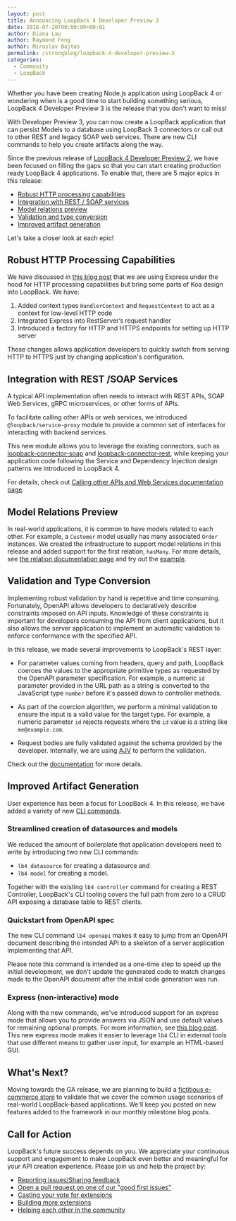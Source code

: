 ```yaml
---
layout: post
title: Announcing LoopBack 4 Developer Preview 3
date: 2018-07-20T00:00:00+00:01
author: Diana Lau
author: Raymond Feng
author: Miroslav Bajtos
permalink: /strongblog/loopback-4-developer-preview-3
categories:
  - Community
  - LoopBack
---
```


Whether you have been creating Node.js application using LoopBack 4 or wondering when is a good time to start building something serious, LoopBack 4 Developer Preview 3 is the release that you don't want to miss!

With Developer Preview 3, you can now create a LoopBack application that can persist Models to a database using LoopBack 3 connectors or call out to other REST and legacy SOAP web services. There are new CLI commands to help you create artifacts along the way.

Since the previous release of [LoopBack 4 Developer Preview 2][dp2-announcement], we have been focused on filling the gaps so that you can start creating production ready LoopBack 4 applications. To enable that, there are 5 major epics in this release:

- [Robust HTTP processing capabilities](#robust-http-processing-capabilities)
- [Integration with REST / SOAP services](#integration-with-rest-soap-services)
- [Model relations preview](#model-relations-preview)
- [Validation and type conversion](#validation-and-type-conversion)
- [Improved artifact generation](#improved-artifact-generation)

Let's take a closer look at each epic!

<!--more-->

## Robust HTTP Processing Capabilities

We have discussed in [this blog post](https://strongloop.com/strongblog/loopback4-improves-inbound-http-processing) that we are using Express under the hood for HTTP processing capabilities but bring some parts of Koa design into LoopBack. We have:

1.  Added context types `HandlerContext` and `RequestContext` to act as a context for low-level HTTP code
2.  Integrated Express into RestServer’s request handler
3.  Introduced a factory for HTTP and HTTPS endpoints for setting up HTTP server

These changes allows application developers to quickly switch from serving HTTP to HTTPS just by changing application's configuration.

## Integration with REST /SOAP Services

A typical API implementation often needs to interact with REST APIs, SOAP Web Services, gRPC microservices, or other forms of APIs.

To facilitate calling other APIs or web services, we introduced `@loopback/service-proxy` module to provide a common set of interfaces for interacting with backend services.

This new module allows you to leverage the existing connectors, such as [loopback-connector-soap](loopback-connector-soap) and [loopback-connector-rest](loopback-connector-rest), while keeping your application code following the Service and Dependency Injection design patterns we introduced in LoopBack 4.

For details, check out [Calling other APIs and Web Services documentation page](http://loopback.io/doc/en/lb4/Calling-other-APIs-and-web-services.html).

## Model Relations Preview

In real-world applications, it is common to have models related to each other. For example, a `Customer` model usually has many associated `Order` instances. We created the infrastructure to support model relations in this release and added support for the first relation, `hasMany`. For more details, see [the relation documentation page][relation-docs] and try out the [example](link).

## Validation and Type Conversion

Implementing robust validation by hand is repetitive and time consuming. Fortunately, OpenAPI allows developers to declaratively describe constraints imposed on API inputs. Knowledge of these constraints is important for developers consuming the API from client applications, but it also allows the server application to implement an automatic validation to enforce conformance with the specified API.

In this release, we made several improvements to LoopBack's REST layer:

- For parameter values coming from headers, query and path, LoopBack coerces the values to the appropriate primitive types as requested by the OpenAPI parameter specification. For example, a numeric `id` parameter provided in the URL path as a string is converted to the JavaScript type `number` before it's passed down to controller methods.

- As part of the coercion algorithm, we perform a minimal validation to ensure the input is a valid value for the target type. For example, a numeric parameter `id` rejects requests where the `id` value is a string like `me@example.com`.

- Request bodies are fully validated against the schema provided by the developer. Internally, we are using [AJV][ajv] to perform the validation.

Check out the [documentation](link) for more details.

## Improved Artifact Generation

User experience has been a focus for LoopBack 4. In this release, we have added a variety of new [CLI commands][cli].

### Streamlined creation of datasources and models

We reduced the amount of boilerplate that application developers need to write by introducing two new CLI commands:

- `lb4 datasource` for creating a datasource and
- `lb4 model` for creating a model.

Together with the existing `lb4 controller` command for creating a REST Controller, LoopBack's CLI tooling covers the full path from zero to a CRUD API exposing a database table to REST clients.

### Quickstart from OpenAPI spec

The new CLI command `lb4 openapi` makes it easy to jump from an OpenAPI document describing the intended API to a skeleton of a server application implementing that API.

Please note this command is intended as a one-time step to speed up the initial development, we don't update the generated code to match changes made to the OpenAPI document after the initial code generation was run.

### Express (non-interactive) mode

Along with the new commands, we've introduced support for an express mode that allows you to provide answers via JSON and use default values for remaining optional prompts. For more information, see [this blog post](https://strongloop.com/strongblog/loopback4-openapi-cli/). This new express mode makes it easier to leverage `lb4` CLI in external tools that use different means to gather user input, for example an HTML-based GUI.

## What's Next?

Moving towards the GA release, we are planning to build a [fictitious e-commerce store][estore] to validate that we cover the common usage scenarios of real-world LoopBack-based applications. We'll keep you posted on new features added to the framework in our monthly milestone blog posts.

## Call for Action

LoopBack's future success depends on you. We appreciate your continuous support and engagement to make LoopBack even better and meaningful for your API creation experience. Please join us and help the project by:

- [Reporting issues/Sharing feedback](https://github.com/strongloop/loopback-next/issues)
- [Open a pull request on one of our "good first issues"](https://github.com/strongloop/loopback-next/labels/good%20first%20issue)
- [Casting your vote for extensions](https://github.com/strongloop/loopback-next/issues/512)
- [Building more extensions](https://github.com/strongloop/loopback-next/issues/647)
- [Helping each other in the community](https://groups.google.com/forum/#!forum/loopbackjs)

[dp2-announcement]: https://strongloop.com/strongblog/loopback-4-developer-preview-2/
[dp3-scope]: https://github.com/strongloop/loopback-next/issues/1330
[http-hardening]: https://github.com/strongloop/loopback-next/issues/1038
[service-integration]: https://github.com/strongloop/loopback-next/issues/1036
[model-relation]: https://github.com/strongloop/loopback-next/issues/1032
[conversion]: https://github.com/strongloop/loopback-next/issues/755
[calling-other-apis]: http://loopback.io/doc/en/lb4/Calling-other-APIs-and-web-services.html
[ajv]: https://www.npmjs.com/package/ajv
[cli]: https://loopback.io/doc/en/lb4/Command-line-interface.html
[relation-docs]: https://loopback.io/doc/en/lb4/Relations.html
[loopback-connector-soap]: https://www.npmjs.com/package/loopback-connector-soap
[loopback-connector-rest]: https://www.npmjs.com/package/loopback-connector-rest
[estore]: https://github.com/strongloop/loopback-next/issues/1476
